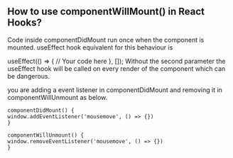 ## How to use componentWillMount() in React Hooks?

Code inside componentDidMount run once when the component is mounted. useEffect hook equivalent for this behaviour is

useEffect(() => {
// Your code here
}, []);
Without the second parameter the useEffect hook will be called on every render of the component which can be dangerous.

you are adding a event listener in componentDidMount and removing it in componentWillUnmount as below.

    componentDidMount() {
    window.addEventListener('mousemove', () => {})
    }

    componentWillUnmount() {
    window.removeEventListener('mousemove', () => {})
    }
